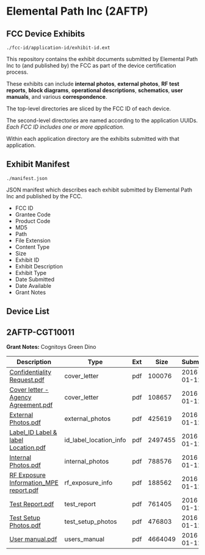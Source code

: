 # Elemental Path Inc (2AFTP)
## FCC Device Exhibits

```
./fcc-id/application-id/exhibit-id.ext
```

This repository contains the exhibit documents submitted by Elemental Path Inc to (and published by) the FCC as part of the device certification process.

These exhibits can include **internal photos**, **external photos**, **RF test reports**, **block diagrams**, **operational descriptions**, **schematics**, **user manuals**, and various **correspondence**.

The top-level directories are sliced by the FCC ID of each device.

The second-level directories are named according to the application UUIDs. *Each FCC ID includes one or more application.*

Within each application directory are the exhibits submitted with that application. 

## Exhibit Manifest

```
./manifest.json
```

JSON manifest which describes each exhibit submitted by Elemental Path Inc and published by the FCC.

- FCC ID
- Grantee Code
- Product Code
- MD5
- Path
- File Extension
- Content Type
- Size
- Exhibit ID
- Exhibit Description
- Exhibit Type
- Date Submitted
- Date Available
- Grant Notes

## Device List
## 2AFTP-CGT10011
**Grant Notes:** Cognitoys Green Dino

| Description | Type | Ext | Size | Submitted | Available |
| ----------- | ---- | --- | ---- | --------- | --------- |
| [Confidentiality Request.pdf](2AFTP-CGT10011/0cefbc58d37fb7b7cd1140462210d8fd/2868919.pdf) | cover_letter | pdf | 100076 | 2016-01-11 | 2016-01-11 |
| [Cover letter - Agency Agreement.pdf](2AFTP-CGT10011/0cefbc58d37fb7b7cd1140462210d8fd/2868920.pdf) | cover_letter | pdf | 108657 | 2016-01-11 | 2016-01-11 |
| [External Photos.pdf](2AFTP-CGT10011/0cefbc58d37fb7b7cd1140462210d8fd/2868921.pdf) | external_photos | pdf | 425619 | 2016-01-11 | 2016-01-11 |
| [Label_ID Label & label Location.pdf](2AFTP-CGT10011/0cefbc58d37fb7b7cd1140462210d8fd/2868923.pdf) | id_label_location_info | pdf | 2497455 | 2016-01-11 | 2016-01-11 |
| [Internal Photos.pdf](2AFTP-CGT10011/0cefbc58d37fb7b7cd1140462210d8fd/2868922.pdf) | internal_photos | pdf | 788576 | 2016-01-11 | 2016-01-11 |
| [RF Exposure Information_MPE  report.pdf](2AFTP-CGT10011/0cefbc58d37fb7b7cd1140462210d8fd/2868925.pdf) | rf_exposure_info | pdf | 188562 | 2016-01-11 | 2016-01-11 |
| [Test Report.pdf](2AFTP-CGT10011/0cefbc58d37fb7b7cd1140462210d8fd/2868927.pdf) | test_report | pdf | 761405 | 2016-01-11 | 2016-01-11 |
| [Test Setup Photos.pdf](2AFTP-CGT10011/0cefbc58d37fb7b7cd1140462210d8fd/2868928.pdf) | test_setup_photos | pdf | 476803 | 2016-01-11 | 2016-01-11 |
| [User manual.pdf](2AFTP-CGT10011/0cefbc58d37fb7b7cd1140462210d8fd/2868929.pdf) | users_manual | pdf | 4664049 | 2016-01-11 | 2016-01-11 |

